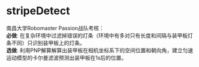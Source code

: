 # stripeDetect
南昌大学Robomaster Passion战队考核：    
**必做**: 在复杂环境中过滤掉错误的灯条（环境中有多对只有长度和间隔与装甲板灯条不同）只识别装甲板上的灯条。  
**选做**: 利用PNP解算解算出装甲板在相机坐标系下的空间位置和朝向角，建立匀速运动模型的卡尔曼滤波预测出装甲板在1s后的位置。

